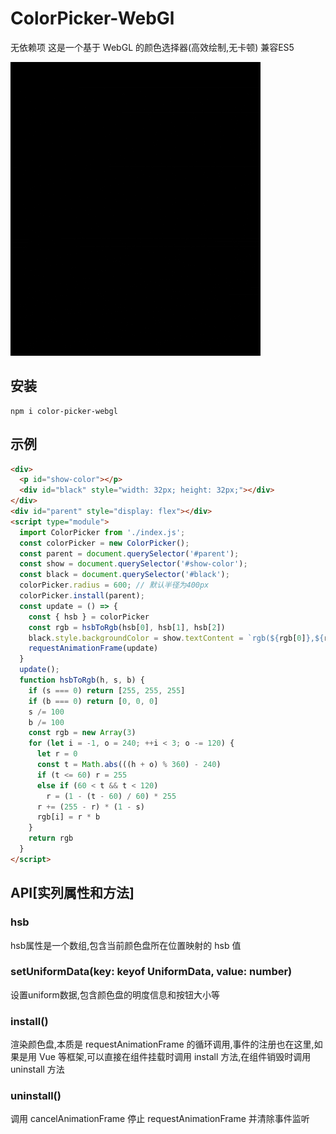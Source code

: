 # ColorPicker-WebGl
无依赖项
这是一个基于 WebGL 的颜色选择器(高效绘制,无卡顿)
兼容ES5

![ColorPicker-WebGl](index.gif)

## 安装

```
npm i color-picker-webgl
```

## 示例

```html
<div>
  <p id="show-color"></p>
  <div id="black" style="width: 32px; height: 32px;"></div>
</div>
<div id="parent" style="display: flex"></div>
<script type="module">
  import ColorPicker from './index.js';
  const colorPicker = new ColorPicker();
  const parent = document.querySelector('#parent');
  const show = document.querySelector('#show-color');
  const black = document.querySelector('#black');
  colorPicker.radius = 600; // 默认半径为400px
  colorPicker.install(parent);
  const update = () => {
    const { hsb } = colorPicker
    const rgb = hsbToRgb(hsb[0], hsb[1], hsb[2])
    black.style.backgroundColor = show.textContent = `rgb(${rgb[0]},${rgb[1]},${rgb[2]})`
    requestAnimationFrame(update)
  }
  update();
  function hsbToRgb(h, s, b) {
    if (s === 0) return [255, 255, 255]
    if (b === 0) return [0, 0, 0]
    s /= 100
    b /= 100
    const rgb = new Array(3)
    for (let i = -1, o = 240; ++i < 3; o -= 120) {
      let r = 0
      const t = Math.abs(((h + o) % 360) - 240)
      if (t <= 60) r = 255
      else if (60 < t && t < 120)
        r = (1 - (t - 60) / 60) * 255
      r += (255 - r) * (1 - s)
      rgb[i] = r * b
    }
    return rgb
  }
</script>
```

## API[实列属性和方法]

### hsb
hsb属性是一个数组,包含当前颜色盘所在位置映射的 hsb 值

### setUniformData(key: keyof UniformData, value: number)
设置uniform数据,包含颜色盘的明度信息和按钮大小等

### install()
渲染颜色盘,本质是 requestAnimationFrame 的循环调用,事件的注册也在这里,如果是用 Vue 等框架,可以直接在组件挂载时调用 install 方法,在组件销毁时调用 uninstall 方法

### uninstall()
调用 cancelAnimationFrame 停止 requestAnimationFrame 并清除事件监听
